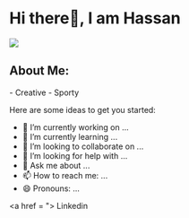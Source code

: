 ## 

<h1>Hi there👋, I am Hassan</h1>



<img src = "https://static.independent.co.uk/s3fs-public/thumbnails/image/2011/11/12/19/48-Where's-Wally-WALKER-BOOKS.jpg?width=1200&height=800&crop=1200:800" style = "width = 10px; height = 80px;">


<h2>About Me:</h2>
- Creative 
- Sporty

Here are some ideas to get you started:

- 🔭 I’m currently working on ...
- 🌱 I’m currently learning ...
- 👯 I’m looking to collaborate on ...
- 🤔 I’m looking for help with ...
- 💬 Ask me about ...
- 📫 How to reach me: ...
- 😄 Pronouns: ...

<a href = "> Linkedin<a>
